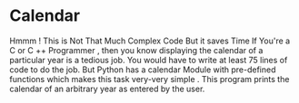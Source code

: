 # Calendar
Hmmm ! This is Not That Much Complex Code But it saves Time If You're a C or C ++ Programmer , then you know displaying the calendar of a particular year is a tedious job. You would have to write at least 75 lines of code to do the job. But Python has a calendar Module with pre-defined functions which makes this task very-very simple . This program prints the calendar of an arbitrary year as entered by the user.
